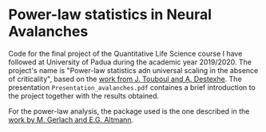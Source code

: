# Power-law statistics in Neural Avalanches

Code for the final project of the Quantitative Life Science course I have followed at University of Padua during the academic year 2019/2020.
The project's name is "Power-law statistics adn universal scaling in the absence of criticality", based on the [work from J. Touboul and A. Destexhe](https://arxiv.org/abs/1503.08033).
The presentation `Presentation_avalanches.pdf` containes a brief introduction to the project together with the results obtained.

For the power-law analysis, the package used is the one described in the [work by M. Gerlach and E.G. Altmann](https://arxiv.org/abs/1904.11624).
